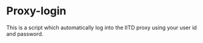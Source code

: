 Proxy-login
===========

This is a script which automatically log into the IITD proxy using your user id and password.